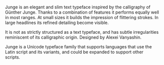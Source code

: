 Junge is an elegant and slim text typeface inspired by 
the calligraphy of Günther Junge. Thanks to a combination 
of features it performs equally well in most ranges.
At small sizes it builds the impression of flittering strokes. 
In large headlines its refined detailing become visible.

It is not as strictly structured as a text typeface,
and has subtle irregularities reminiscent of its calligraphic origin.
Designed by Alexei Vanyashin.

Junge is a Unicode typeface family that supports 
languages that use the Latin script and its variants, and 
could be expanded to support other scripts.